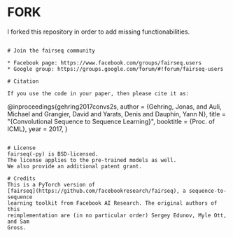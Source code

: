 # FORK

I forked this repository in order to add missing functionabilities. 

```

# Join the fairseq community

* Facebook page: https://www.facebook.com/groups/fairseq.users
* Google group: https://groups.google.com/forum/#!forum/fairseq-users

# Citation

If you use the code in your paper, then please cite it as:

```
@inproceedings{gehring2017convs2s,
  author    = {Gehring, Jonas, and Auli, Michael and Grangier, David and Yarats, Denis and Dauphin, Yann N},
  title     = "{Convolutional Sequence to Sequence Learning}",
  booktitle = {Proc. of ICML},
  year      = 2017,
}
```

# License
fairseq(-py) is BSD-licensed.
The license applies to the pre-trained models as well.
We also provide an additional patent grant.

# Credits
This is a PyTorch version of
[fairseq](https://github.com/facebookresearch/fairseq), a sequence-to-sequence
learning toolkit from Facebook AI Research. The original authors of this
reimplementation are (in no particular order) Sergey Edunov, Myle Ott, and Sam
Gross.
